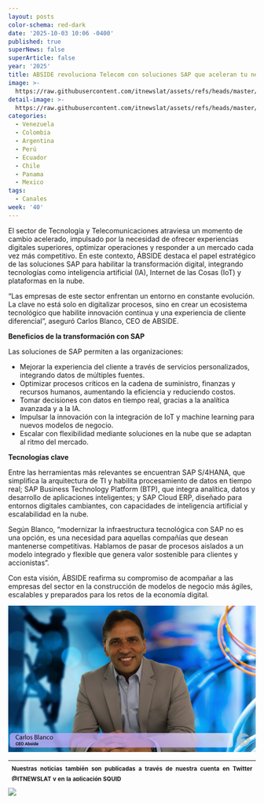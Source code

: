 ```yaml
---
layout: posts
color-schema: red-dark
date: '2025-10-03 10:06 -0400'
published: true
superNews: false
superArticle: false
year: '2025'
title: ABSIDE revoluciona Telecom con soluciones SAP que aceleran tu negocio
image: >-
  https://raw.githubusercontent.com/itnewslat/assets/refs/heads/master/img/540x320/Carlos-Blanco-Telecom-p.jpg
detail-image: >-
  https://raw.githubusercontent.com/itnewslat/assets/refs/heads/master/img/1024x680/Carlos-Blanco-Telecom-g.jpg
categories:
  - Venezuela
  - Colombia
  - Argentina
  - Perú
  - Ecuador
  - Chile
  - Panama
  - Mexico
tags:
  - Canales
week: '40'
---
```

El sector de Tecnología y Telecomunicaciones atraviesa un momento de cambio acelerado, impulsado por la necesidad de ofrecer experiencias digitales superiores, optimizar operaciones y responder a un mercado cada vez más competitivo. En este contexto, ÁBSIDE destaca el papel estratégico de las soluciones SAP para habilitar la transformación digital, integrando tecnologías como inteligencia artificial (IA), Internet de las Cosas (IoT) y plataformas en la nube.

“Las empresas de este sector enfrentan un entorno en constante evolución. La clave no está solo en digitalizar procesos, sino en crear un ecosistema tecnológico que habilite innovación continua y una experiencia de cliente diferencial”, aseguró Carlos Blanco, CEO de ABSIDE.

**Beneficios de la transformación con SAP**

Las soluciones de SAP permiten a las organizaciones:

- Mejorar la experiencia del cliente a través de servicios personalizados, integrando datos de múltiples fuentes.
- Optimizar procesos críticos en la cadena de suministro, finanzas y recursos humanos, aumentando la eficiencia y reduciendo costos.
- Tomar decisiones con datos en tiempo real, gracias a la analítica avanzada y a la IA.
- Impulsar la innovación con la integración de IoT y machine learning para nuevos modelos de negocio.
- Escalar con flexibilidad mediante soluciones en la nube que se adaptan al ritmo del mercado.

**Tecnologías clave**

Entre las herramientas más relevantes se encuentran SAP S/4HANA, que simplifica la arquitectura de TI y habilita procesamiento de datos en tiempo real; SAP Business Technology Platform (BTP), que integra analítica, datos y desarrollo de aplicaciones inteligentes; y SAP Cloud ERP, diseñado para entornos digitales cambiantes, con capacidades de inteligencia artificial y escalabilidad en la nube.

Según Blanco, “modernizar la infraestructura tecnológica con SAP no es una opción, es una necesidad para aquellas compañías que desean mantenerse competitivas. Hablamos de pasar de procesos aislados a un modelo integrado y flexible que genera valor sostenible para clientes y accionistas”.

Con esta visión, ÁBSIDE reafirma su compromiso de acompañar a las empresas del sector en la construcción de modelos de negocio más ágiles, escalables y preparados para los retos de la economía digital.

![](https://raw.githubusercontent.com/itnewslat/assets/refs/heads/master/img/540x320/Carlos-Blanco-Telecom-p.jpg)

<table style="height: 42px;" width="569">
<tbody>
<tr>
<td style="text-align: justify;"><sub><strong>Nuestras noticias también son publicadas a través de nuestra cuenta en Twitter <a href="https://twitter.com/itnewslat?lang=es">@ITNEWSLAT</a> y en la aplicación <a href="https://squidapp.co/en/">SQUID</a></strong></sub></td>
</tr>
</tbody>
</table>

<img src="https://tracker.metricool.com/c3po.jpg?hash=56f88a41e39ab42c063cc51676587a04"/>